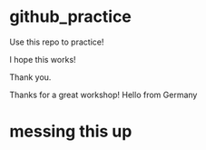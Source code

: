 # github_practice

Use this repo to practice!

I hope this works!

Thank you.

Thanks for a great workshop!
Hello from Germany

# messing this up

